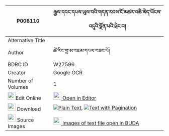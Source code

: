 |P008110|རྒྱལ་དབང་དཔལ་ཡུལ་བའི་གདན་རབས་ངོ་མཚར་འཆི་མེད་ཡོངས་འདུའི་ལྗོན་པའི་ཕྲེང་བ། 
| --- | --- 
|Alternative Title |
|Author| ཚེ་རིང་བླ་མ་འཇམ་དཔལ་བཟང་པོ།
|BDRC ID | W27596
|Creator | Google OCR
|Number of Volumes| 1
|<img width="25" src="https://img.icons8.com/color/25/000000/edit-property.png">Edit Online| [<img width="25" src="https://avatars.githubusercontent.com/u/45091458?s=200&v=4"> Open in Editor](http://editor.openpecha.org/P008110)
|<img width="25" src="https://img.icons8.com/fluent/48/000000/download-2.png"/>  Download | [![](https://img.icons8.com/color/20/000000/txt.png)Plain Text](https://github.com/Openpecha/P008110/releases/download/v1/gyalwang_palyulwa_i_denrab_ngo_plain_P008110.zip), [![](https://img.icons8.com/color/20/000000/txt.png)Text with Pagination](https://github.com/Openpecha/P008110/releases/download/v1/gyalwang_palyulwa_i_denrab_ngo_pages_P008110.zip)
|<img width="25" src="https://img.icons8.com/plasticine/100/000000/pictures-folder.png"/>  Source Images | [<img width="25" src="https://library.bdrc.io/icons/BUDA-small.svg"> Images of text file open in BUDA](https://library.bdrc.io/show/bdr:W27596)